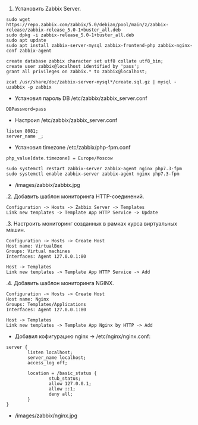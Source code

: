1. Установить Zabbix Server.
```shell script
sudo wget https://repo.zabbix.com/zabbix/5.0/debian/pool/main/z/zabbix-release/zabbix-release_5.0-1+buster_all.deb
sudo dpkg -i zabbix-release_5.0-1+buster_all.deb
sudo apt update
sudo apt install zabbix-server-mysql zabbix-frontend-php zabbix-nginx-conf zabbix-agent
```  
```mysql
create database zabbix character set utf8 collate utf8_bin;
create user zabbix@localhost identified by 'pass';
grant all privileges on zabbix.* to zabbix@localhost;
```
```shell script
zcat /usr/share/doc/zabbix-server-mysql*/create.sql.gz | mysql -uzabbix -p zabbix
```
* Установил пароль DB /etc/zabbix/zabbix_server.conf
```
DBPassword=pass
```
* Настроил /etc/zabbix/zabbix_server.conf
```
listen 8081;
server_name _;
```
* Установил timezone /etc/zabbix/php-fpm.conf
```
php_value[date.timezone] = Europe/Moscow
```
```shell script
sudo systemctl restart zabbix-server zabbix-agent nginx php7.3-fpm
sudo systemctl enable zabbix-server zabbix-agent nginx php7.3-fpm
```

* /images/zabbix/zabbix.jpg

.2. Добавить шаблон мониторинга HTTP-соединений.  
```text
Configuration -> Hosts -> Zabbix Server -> Templates
Link new templates -> Template App HTTP Service -> Update
```
.3. Настроить мониторинг созданных в рамках курса виртуальных машин.  
```text
Configuration -> Hosts -> Create Host
Host name: VirtualBox
Groups: Virtual machines
Interfaces: Agent 127.0.0.1:80

Host -> Templates
Link new templates -> Template App HTTP Service -> Add
```
.4. Добавить шаблон мониторинга NGINX.  
```text
Configuration -> Hosts -> Create Host
Host name: Nginx
Groups: Templates/Applications
Interfaces: Agent 127.0.0.1:80

Host -> Templates
Link new templates -> Template App Nginx by HTTP -> Add
```
* Добавил кофигурацию nginx -> /etc/nginx/nginx.conf:
```text
server {
        listen localhost;
        server_name localhost;
        access_log off;

        location = /basic_status {
                stub_status;
                allow 127.0.0.1;
                allow ::1;
                deny all;
        }
}
```
* /images/zabbix/nginx.jpg